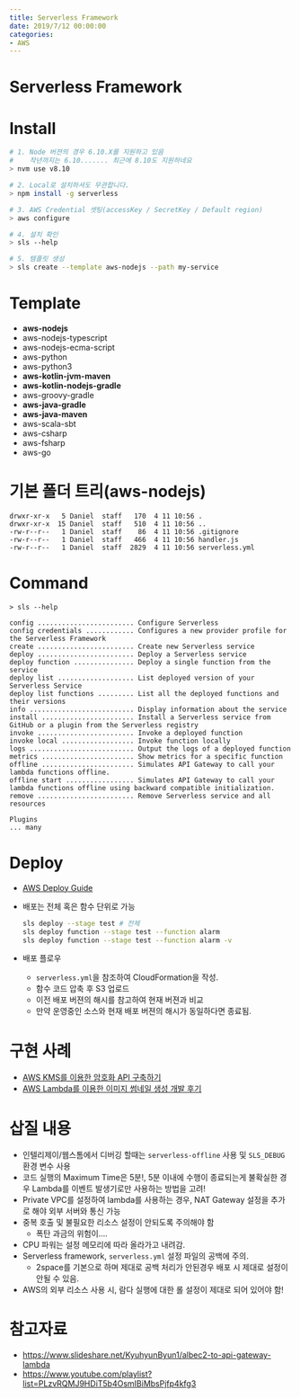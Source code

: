 ```yaml
---
title: Serverless Framework
date: 2019/7/12 00:00:00
categories:
- AWS
---
```


# Serverless Framework

# Install
```bash
# 1. Node 버젼의 경우 6.10.X를 지원하고 있음
#    작년까지는 6.10....... 최근에 8.10도 지원하네요
> nvm use v8.10

# 2. Local로 설치하셔도 무관합니다.
> npm install -g serverless

# 3. AWS Credential 셋팅(accessKey / SecretKey / Default region)
> aws configure

# 4. 설치 확인
> sls --help

# 5. 템플릿 생성
> sls create --template aws-nodejs --path my-service
```

# Template
- **aws-nodejs**
- aws-nodejs-typescript
- aws-nodejs-ecma-script
- aws-python
- aws-python3
- **aws-kotlin-jvm-maven**
- **aws-kotlin-nodejs-gradle**
- aws-groovy-gradle
- **aws-java-gradle**
- **aws-java-maven**
- aws-scala-sbt
- aws-csharp
- aws-fsharp
- aws-go

# 기본 폴더 트리(aws-nodejs)
```
drwxr-xr-x   5 Daniel  staff   170  4 11 10:56 .
drwxr-xr-x  15 Daniel  staff   510  4 11 10:56 ..
-rw-r--r--   1 Daniel  staff    86  4 11 10:56 .gitignore
-rw-r--r--   1 Daniel  staff   466  4 11 10:56 handler.js
-rw-r--r--   1 Daniel  staff  2829  4 11 10:56 serverless.yml
```

# Command

```
> sls --help

config ........................ Configure Serverless
config credentials ............ Configures a new provider profile for the Serverless Framework
create ........................ Create new Serverless service
deploy ........................ Deploy a Serverless service
deploy function ............... Deploy a single function from the service
deploy list ................... List deployed version of your Serverless Service
deploy list functions ......... List all the deployed functions and their versions
info .......................... Display information about the service
install ....................... Install a Serverless service from GitHub or a plugin from the Serverless registry
invoke ........................ Invoke a deployed function
invoke local .................. Invoke function locally
logs .......................... Output the logs of a deployed function
metrics ....................... Show metrics for a specific function
offline ....................... Simulates API Gateway to call your lambda functions offline.
offline start ................. Simulates API Gateway to call your lambda functions offline using backward compatible initialization.
remove ........................ Remove Serverless service and all resources

Plugins
... many
```



# Deploy

- [AWS Deploy Guide](https://docs.aws.amazon.com/ko_kr/lambda/latest/dg/deploying-lambda-apps.html)

- 배포는 전체 혹은 함수 단위로 가능

  ```bash
  sls deploy --stage test # 전체
  sls deploy function --stage test --function alarm
  sls deploy function --stage test --function alarm -v
  ```

- 배포 플로우

  - `serverless.yml`을 참조하여 CloudFormation을 작성.
  - 함수 코드 압축 후 S3 업로드
  - 이전 배포 버젼의 해시를 참고하여 현재 버젼과 비교
  - 만약 운영중인 소스와 현재 배포 버젼의 해시가 동일하다면 종료됨.

# 구현 사례

- [AWS KMS를 이용한 암호화 API 구축하기](http://woowabros.github.io/experience/2017/02/06/aws-kms.html)
- [AWS Lambda를 이용한 이미지 썸네일 생성 개발 후기](https://medium.com/n42-corp/aws-lambda%EB%A5%BC-%EC%9D%B4%EC%9A%A9%ED%95%9C-%EC%9D%B4%EB%AF%B8%EC%A7%80-%EC%8D%B8%EB%84%A4%EC%9D%BC-%EC%83%9D%EC%84%B1-%EA%B0%9C%EB%B0%9C-%ED%9B%84%EA%B8%B0-acc278d49980)



# 삽질 내용

- 인텔리제이/웹스톰에서 디버깅 할때는 `serverless-offline` 사용 및 `SLS_DEBUG` 환경 변수 사용
- 코드 실행의 Maximum Time은 5분!, 5분 이내에 수행이 종료되는게 불확실한 경우 Lambda를 이벤트 발생기로만 사용하는 방법을 고려!
- Private VPC를 설정하여 lambda를 사용하는 경우, NAT Gateway 설정을 추가로 해야 외부 서버와 통신 가능
- 중복 호출 및 불필요한 리소스 설정이 안되도록 주의해야 함
  - 폭탄 과금의 위험이….
- CPU 파워는 설정 메모리에 따라 올라가고 내려감.
- Serverless framework, `serverless.yml` 설정 파일의 공백에 주의. 
  - 2space를 기본으로 하며 제대로 공백 처리가 안된경우 배포 시 제대로 설정이 안될 수 있음.
- AWS의 외부 리소스 사용 시, 람다 실행에 대한 롤 설정이 제대로 되어 있어야 함!

# 참고자료
- https://www.slideshare.net/KyuhyunByun1/albec2-to-api-gateway-lambda
- https://www.youtube.com/playlist?list=PLzvRQMJ9HDiT5b4OsmIBiMbsPjfp4kfg3